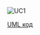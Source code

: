 ![UC1](http://www.plantuml.com/plantuml/proxy?idx=0&src=https://raw.githubusercontent.com/ip-85/System-Dynamics/master/Doc/UMLDiagrams/scenarios/admin/Diagrams/UML/UC1.pu)

[UML код](https://github.com/ip-85/System-Dynamics/blob/master/Doc/UMLDiagrams/scenarios/admin/Diagrams/UML/UC1.pu)
